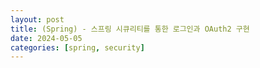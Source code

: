 ```yaml
---
layout: post
title: (Spring) - 스프링 시큐리티를 통한 로그인과 OAuth2 구현
date: 2024-05-05
categories: [spring, security]
---
```

